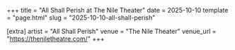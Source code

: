 +++
title = "All Shall Perish at The Nile Theater"
date = 2025-10-10
template = "page.html"
slug = "2025-10-10-all-shall-perish"

[extra]
artist = "All Shall Perish"
venue = "The Nile Theater"
venue_url = "https://theniletheatre.com/"
+++
